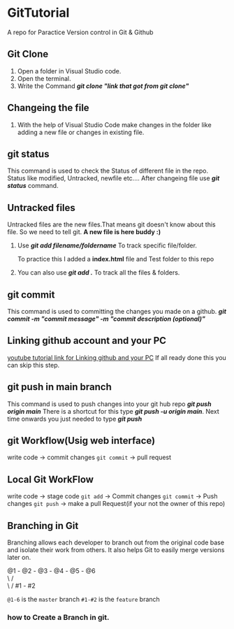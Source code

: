 # GitTutorial
A repo for Paractice Version control in Git &amp; Github

## Git Clone

1. Open a folder in Visual Studio code.
2. Open the terminal.
3. Write the Command **_git clone "link that got from git clone"_**

   

## Changeing the file

1. With the help of Visual Studio Code make changes in the folder like adding a new file or changes in existing file.

## git status

This command is used to check the Status of different file in the repo.
Status like modified, Untracked, newfile etc....
After changeing file use **_git status_** command.

## Untracked files
 
Untracked files are the new files.That means git doesn't know about this file. So we need to tell git. **A new file is here buddy :)**

1. Use **_git add filename/foldername_** To track specific file/folder.
    
    To practice this I added a **index.html** file and Test folder to this repo

2. You can also use **_git add ._** To track all the files &amp; folders.

## git commit

This command is used to committing the changes you made on a github.
**_git commit -m "commit message" -m "commit description (optional)"_**

## Linking github account and your PC

[youtube tutorial link for Linking github and your PC](https://www.youtube.com/watch?v=H5qNpRGB7Qw)
If all ready done this you can skip this step.

## git push in main branch

This command is used to push changes into your git hub repo **_git push origin main_**
There is a shortcut for this type **_git push -u origin main_**. Next time onwards you just needed to type
**_git push_**


## git Workflow(Usig web interface)

write code -> commit changes `git commit` -> pull request 


## Local Git WorkFlow

write code -> stage code `git add` -> Commit changes `git commit` -> Push changes `git push` -> make a pull Request(if your not the owner of this repo)

## Branching in Git

Branching allows each developer to branch out from the original code base and isolate their work from others. It also helps Git to easily merge versions later on.

@1 - @2 - @3 - @4 - @5 - @6          
           \        /                
            \      /
             #1 - #2 

`@1-6` is the `master` branch
`#1-#2` is the `feature` branch

### how to Create a Branch in git.





